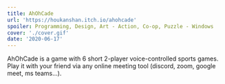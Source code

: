 ```yaml
---
title: AhOhCade
url: 'https://houkanshan.itch.io/ahohcade'
spoiler: Programming, Design, Art - Action, Co-op, Puzzle - Windows
cover: './cover.gif'
date: '2020-06-17'
---
```


AhOhCade is a game with 6 short 2-player voice-controlled sports games. Play it with your friend via any online meeting tool (discord, zoom, google meet, ms teams...).
